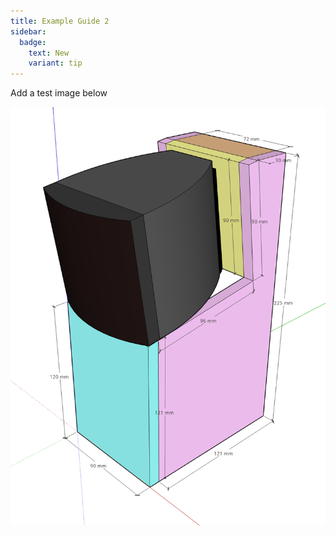 ```yaml
---
title: Example Guide 2
sidebar:
  badge:
    text: New
    variant: tip
---
```


Add a test image below

![speaker](../../../assets/images/speaker.png)